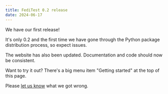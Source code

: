 ```yaml
---
title: FediTest 0.2 release
date: 2024-06-17
---
```


We have our first release!

It's only 0.2 and the first time we have gone through the Python package distribution process,
so expect issues.

The website has also been updated. Documentation and code should now be consistent.

Want to try it out? There's a big menu item "Getting started" at the top of this page.

Please [let us know](https://github.com/fediverse-devnet/feditest/issues/) what we got wrong.
